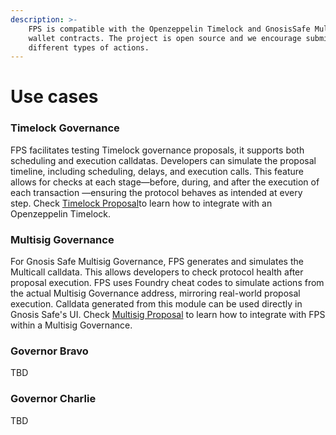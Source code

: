 ```yaml
---
description: >-
    FPS is compatible with the Openzeppelin Timelock and GnosisSafe Multisig
    wallet contracts. The project is open source and we encourage submissions of
    different types of actions.
---
```


# Use cases

### Timelock Governance

FPS facilitates testing Timelock governance proposals, it supports both
scheduling and execution calldatas. Developers can simulate the proposal
timeline, including scheduling, delays, and execution calls. This feature allows
for checks at each stage—before, during, and after the execution of each
transaction —ensuring the protocol behaves as intended at every step. Check
[Timelock Proposal](../guides/timelock-proposal.md)to learn how to integrate with an Openzeppelin Timelock.

### Multisig Governance

For Gnosis Safe Multisig Governance, FPS generates and simulates the Multicall
calldata. This allows developers to check protocol health after proposal
execution. FPS uses Foundry cheat codes to simulate actions from the actual
Multisig Governance address, mirroring real-world proposal execution. Calldata
generated from this module can be used directly in Gnosis Safe's UI. Check
[Multisig Proposal](../guides/multisig-proposal.md) to learn how to integrate with FPS within a Multisig Governance.

### Governor Bravo

TBD

### Governor Charlie

TBD
